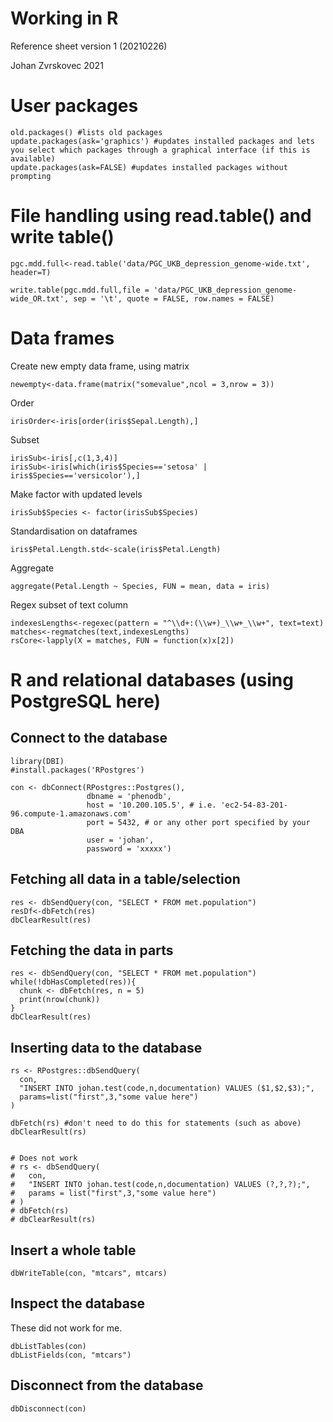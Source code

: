 Working in R
============================================
Reference sheet version 1 (20210226)

Johan Zvrskovec 2021

# User packages

    old.packages() #lists old packages
    update.packages(ask='graphics') #updates installed packages and lets you select which packages through a graphical interface (if this is available)
    update.packages(ask=FALSE) #updates installed packages without prompting
    
# File handling using read.table() and write table()

    pgc.mdd.full<-read.table('data/PGC_UKB_depression_genome-wide.txt', header=T)
    
    write.table(pgc.mdd.full,file = 'data/PGC_UKB_depression_genome-wide_OR.txt', sep = '\t', quote = FALSE, row.names = FALSE)

# Data frames
Create new empty data frame, using matrix

    newempty<-data.frame(matrix("somevalue",ncol = 3,nrow = 3))
    
Order

    irisOrder<-iris[order(iris$Sepal.Length),]
    
Subset
    
    irisSub<-iris[,c(1,3,4)]
    irisSub<-iris[which(iris$Species=='setosa' | iris$Species=='versicolor'),]
    
Make factor with updated levels

    irisSub$Species <- factor(irisSub$Species)

Standardisation on dataframes

    iris$Petal.Length.std<-scale(iris$Petal.Length)

Aggregate
    
    aggregate(Petal.Length ~ Species, FUN = mean, data = iris)
    
Regex subset of text column

    indexesLengths<-regexec(pattern = "^\\d+:(\\w+)_\\w+_\\w+", text=text)
    matches<-regmatches(text,indexesLengths)
    rsCore<-lapply(X = matches, FUN = function(x)x[2])

# R and relational databases (using PostgreSQL here)

## Connect to the database

    library(DBI)
    #install.packages('RPostgres')
    
    con <- dbConnect(RPostgres::Postgres(),
                     dbname = 'phenodb',
                     host = '10.200.105.5', # i.e. 'ec2-54-83-201-96.compute-1.amazonaws.com'
                     port = 5432, # or any other port specified by your DBA
                     user = 'johan',
                     password = 'xxxxx')


## Fetching all data in a table/selection

    res <- dbSendQuery(con, "SELECT * FROM met.population")
    resDf<-dbFetch(res)
    dbClearResult(res)

## Fetching the data in parts

    res <- dbSendQuery(con, "SELECT * FROM met.population")
    while(!dbHasCompleted(res)){
      chunk <- dbFetch(res, n = 5)
      print(nrow(chunk))
    }
    dbClearResult(res)

## Inserting data to the database

    rs <- RPostgres::dbSendQuery(
      con, 
      "INSERT INTO johan.test(code,n,documentation) VALUES ($1,$2,$3);",
      params=list("first",3,"some value here")
    )
    
    dbFetch(rs) #don't need to do this for statements (such as above)
    dbClearResult(rs)


    # Does not work
    # rs <- dbSendQuery(
    #   con,
    #   "INSERT INTO johan.test(code,n,documentation) VALUES (?,?,?);",
    #   params = list("first",3,"some value here")
    # )
    # dbFetch(rs)
    # dbClearResult(rs)


## Insert a whole table

    dbWriteTable(con, "mtcars", mtcars)
    
## Inspect the database
These did not work for me.

    dbListTables(con)
    dbListFields(con, "mtcars")

## Disconnect from the database

    dbDisconnect(con)

